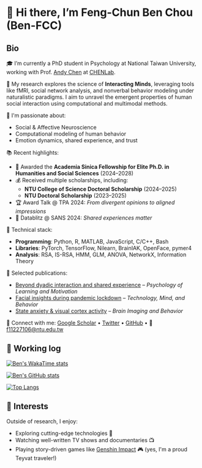 # 👋 Hi there, I’m Feng-Chun Ben Chou (Ben-FCC)

## Bio
🎓 I’m currently a PhD student in Psychology at National Taiwan University, working with Prof. [Andy Chen](https://scholar.google.com/citations?user=wXNCX4EAAAAJ&hl=en) at [CHENLab](https://www.chenlaboratory.com/).

🧠 My research explores the science of **Interacting Minds**, leveraging tools like fMRI, social network analysis, and nonverbal behavior modeling under naturalistic paradigms. I aim to unravel the emergent properties of human social interaction using computational and multimodal methods.

🔬 I'm passionate about:
- Social & Affective Neuroscience
- Computational modeling of human behavior
- Emotion dynamics, shared experience, and trust

📚 Recent highlights:
- 🏅 Awarded the **Academia Sinica Fellowship for Elite Ph.D. in Humanities and Social Sciences** (2024–2028)
- 💰 Received multiple scholarships, including:
  - **NTU College of Science Doctoral Scholarship** (2024–2025)
  - **NTU Doctoral Scholarship** (2023–2025)
- 🏆 Award Talk @ TPA 2024: *From divergent opinions to aligned impressions*
- 📣 Datablitz @ SANS 2024: *Shared experiences matter*

🧩 Technical stack:
- **Programming**: Python, R, MATLAB, JavaScript, C/C++, Bash
- **Libraries**: PyTorch, TensorFlow, Nilearn, BrainIAK, OpenFace, pymer4
- **Analysis**: RSA, IS-RSA, HMM, GLM, ANOVA, NetworkX, Information Theory

📄 Selected publications:
- [Beyond dyadic interaction and shared experience](https://doi.org/10.1016/bs.plm.2025.03.002) – *Psychology of Learning and Motivation*
- [Facial insights during pandemic lockdown](https://doi.org/10.1037/tmb0000166) – *Technology, Mind, and Behavior*
- [State anxiety & visual cortex activity](https://doi.org/10.1007/s11682-024-00854-1) – *Brain Imaging and Behavior*

🔗 Connect with me:
[Google Scholar](https://scholar.google.com/citations?user=oZ5rsb0AAAAJ&hl=en) • [Twitter](https://x.com/FengChunChou) • [GitHub](https://github.com/Ben-FCC) • 📧 f11227106@ntu.edu.tw

## :trident: Working log
[![Ben's WakaTime stats](https://github-readme-stats.vercel.app/api/wakatime?username=benfcc&layout=compact&theme=dracula)](https://github.com/anuraghazra/github-readme-stats)

[![Ben's GitHub stats](https://github-readme-stats.vercel.app/api?username=ben-fcc&show_icons=true&theme=dracula)](https://github.com/anuraghazra/github-readme-stats)

[![Top Langs](https://github-readme-stats.vercel.app/api/top-langs/?username=ben-fcc&layout=compact&theme=dracula)](https://github.com/anuraghazra/github-readme-stats)

## 🎯 Interests

Outside of research, I enjoy:
- Exploring cutting-edge technologies 🧪
- Watching well-written TV shows and documentaries 📺
- Playing story-driven games like [Genshin Impact](https://genshin.hoyoverse.com/) 🎮 (yes, I'm a proud Teyvat traveler!)
